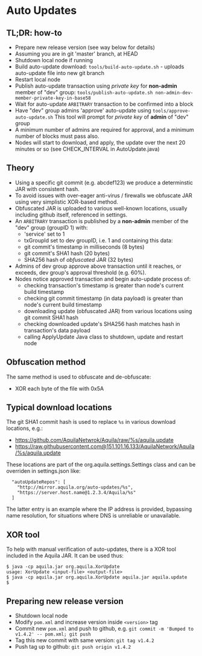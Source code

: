 # Auto Updates

## TL;DR: how-to

* Prepare new release version (see way below for details)
* Assuming you are in git 'master' branch, at HEAD
* Shutdown local node if running
* Build auto-update download: `tools/build-auto-update.sh` - uploads auto-update file into new git branch
* Restart local node
* Publish auto-update transaction using *private key* for **non-admin** member of "dev" group:
	`tools/publish-auto-update.sh non-admin-dev-member-private-key-in-base58`
* Wait for auto-update `ARBITRARY` transaction to be confirmed into a block
* Have "dev" group admins 'approve' auto-update using `tools/approve-auto-update.sh`
	This tool will prompt for *private key* of **admin** of "dev" group
* A minimum number of admins are required for approval, and a minimum number of blocks must pass also.
* Nodes will start to download, and apply, the update over the next 20 minutes or so (see CHECK_INTERVAL in AutoUpdate.java)

## Theory
* Using a specific git commit (e.g. abcdef123) we produce a determinstic JAR with consistent hash.
* To avoid issues with over-eager anti-virus / firewalls we obfuscate JAR using very simplistic XOR-based method.
* Obfuscated JAR is uploaded to various well-known locations, usually including github itself, referenced in settings.
* An `ARBITRARY` transaction is published by a **non-admin** member of the "dev" group (groupID 1) with:
	+ 'service' set to 1
	+ txGroupId set to dev groupID, i.e. 1 
and containing this data:
    + git commit's timestamp in milliseconds (8 bytes)
    + git commit's SHA1 hash (20 bytes)
    + SHA256 hash of *obfuscated* JAR (32 bytes)
* Admins of dev group approve above transaction until it reaches, or exceeds, dev group's approval threshold (e.g. 60%).
* Nodes notice approved transaction and begin auto-update process of:
    + checking transaction's timestamp is greater than node's current build timestamp
    + checking git commit timestamp (in data payload) is greater than node's current build timestamp
    + downloading update (obfuscated JAR) from various locations using git commit SHA1 hash
    + checking downloaded update's SHA256 hash matches hash in transaction's data payload
    + calling ApplyUpdate Java class to shutdown, update and restart node

## Obfuscation method
The same method is used to obfuscate and de-obfuscate:
* XOR each byte of the file with 0x5A

## Typical download locations
The git SHA1 commit hash is used to replace `%s` in various download locations, e.g.:
* https://github.com/AquilaNetwrok/Aquila/raw/%s/aquila.update
* https://raw.githubusercontent.com@151.101.16.133/AquilaNetwork/Aquila/%s/aquila.update

These locations are part of the org.aquila.settings.Settings class and can be overriden in settings.json like:
```
  "autoUpdateRepos": [
    "http://mirror.aquila.org/auto-updates/%s",
    "https://server.host.name@1.2.3.4/Aquila/%s"
  ]
```
The latter entry is an example where the IP address is provided, bypassing name resolution, for situations where DNS is unreliable or unavailable.

## XOR tool
To help with manual verification of auto-updates, there is a XOR tool included in the Aquila JAR.
It can be used thus:
```
$ java -cp aquila.jar org.aquila.XorUpdate
usage: XorUpdate <input-file> <output-file>
$ java -cp aquila.jar org.aquila.XorUpdate aquila.jar aquila.update
$
```

## Preparing new release version

* Shutdown local node
* Modify `pom.xml` and increase version inside `<version>` tag
* Commit new `pom.xml` and push to github, e.g. `git commit -m 'Bumped to v1.4.2' -- pom.xml; git push`
* Tag this new commit with same version: `git tag v1.4.2`
* Push tag up to github: `git push origin v1.4.2`
